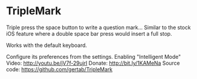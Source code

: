 # TripleMark
Triple press the space button to write a question mark...
Similar to the stock iOS feature where a double space bar press would insert a full stop.

Works with the default keyboard.

Configure its preferences from the settings. Enabling "Intelligent Mode"
Video: http://youtu.be/jV7f-29ujrI
Donate: http://bit.ly/1KAMeNa
Source code: https://github.com/gertab/TripleMark
